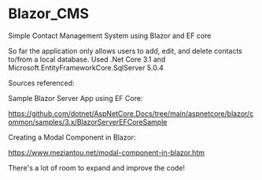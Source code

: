 # Blazor_CMS
Simple Contact Management System using Blazor and EF core


So far the application only allows users to add, edit, and delete contacts to/from a local database.
Used .Net Core 3.1 and Microsoft.EntityFrameworkCore.SqlServer 5.0.4

Sources referenced: 

Sample Blazor Server App using EF Core:

https://github.com/dotnet/AspNetCore.Docs/tree/main/aspnetcore/blazor/common/samples/3.x/BlazorServerEFCoreSample 

Creating a Modal Component in Blazor:

https://www.meziantou.net/modal-component-in-blazor.htm

There's a lot of room to expand and improve the code!
